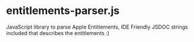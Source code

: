 # entitlements-parser.js
JavaScript library to parse Apple Entitlements, IDE Friendly JSDOC strings included that describes the entitlements :)
